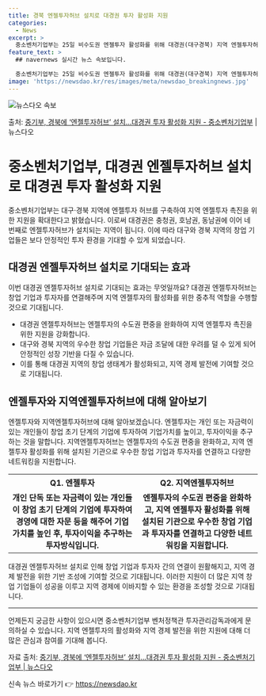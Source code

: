 ```yaml
---
title: 경북 엔젤투자허브 설치로 대경권 투자 활성화 지원
categories:
  - News
excerpt: >
  중소벤처기업부는 25일 비수도권 엔젤투자 활성화를 위해 대경권(대구경북) 지역 엔젤투자허브를 경북에 구축한다…
feature_text: >
  ## navernews 실시간 뉴스 속보입니다.

  중소벤처기업부는 25일 비수도권 엔젤투자 활성화를 위해 대경권(대구경북) 지역 엔젤투자허브를 경북에 구축한다…
image: 'https://newsdao.kr/res/images/meta/newsdao_breakingnews.jpg'
---
```


![뉴스다오 속보](https://newsdao.kr/res/images/meta/newsdao_breakingnews.jpg)

<p>출처: <a href="https://newsdao.kr/3669" rel="dofollow">중기부, 경북에 ‘엔젤투자허브’ 설치…대경권 투자 활성화 지원 - 중소벤처기업부</a> | 뉴스다오</p>

<h1>중소벤처기업부, 대경권 엔젤투자허브 설치로 대경권 투자 활성화 지원</h1>

<p data-ke-size="size16">중소벤처기업부는 대구·경북 지역에 엔젤투자 허브를 구축하여 지역 엔젤투자 촉진을 위한 지원을 확대한다고 밝혔습니다. 이로써 대경권은 충청권, 호남권, 동남권에 이어 네 번째로 엔젤투자허브가 설치되는 지역이 됩니다. 이에 따라 대구와 경북 지역의 창업 기업들은 보다 안정적인 투자 환경을 기대할 수 있게 되었습니다.</p>

<h2 data-ke-size="size26">대경권 엔젤투자허브 설치로 기대되는 효과</h2>

<p data-ke-size="size16">이번 대경권 엔젤투자허브 설치로 기대되는 효과는 무엇일까요? 대경권 엔젤투자허브는 창업 기업과 투자자를 연결해주며 지역 엔젤투자의 활성화를 위한 중추적 역할을 수행할 것으로 기대됩니다.</p>

<ul>
  <li>대경권 엔젤투자허브는 엔젤투자의 수도권 편중을 완화하여 지역 엔젤투자 촉진을 위한 지원을 강화합니다.</li>
  <li>대구와 경북 지역의 우수한 창업 기업들은 자금 조달에 대한 우려를 덜 수 있게 되어 안정적인 성장 기반을 다질 수 있습니다.</li>
  <li>이를 통해 대경권 지역의 창업 생태계가 활성화되고, 지역 경제 발전에 기여할 것으로 기대됩니다.</li>
</ul>

<h2 data-ke-size="size26">엔젤투자와 지역엔젤투자허브에 대해 알아보기</h2>

<p data-ke-size="size16">엔젤투자와 지역엔젤투자허브에 대해 알아보겠습니다. 엔젤투자는 개인 또는 자금력이 있는 개인들이 창업 초기 단계의 기업에 투자하여 기업가치를 높이고, 투자이익을 추구하는 것을 말합니다. 지역엔젤투자허브는 엔젤투자의 수도권 편중을 완화하고, 지역 엔젤투자 활성화를 위해 설치된 기관으로 우수한 창업 기업과 투자자를 연결하고 다양한 네트워킹을 지원합니다.</p>

<table>
  <tr>
    <th>Q1. 엔젤투자</th>
    <th>Q2. 지역엔젤투자허브</th>
  </tr>
  <tr>
    <td style="text-align: center; height: 17px;"><b>개인 단독 또는 자금력이 있는 개인들이 창업 초기 단계의 기업에 투자하여 경영에 대한 자문 등을 해주어 기업 가치를 높인 후, 투자이익을 추구하는 투자방식입니다.</b></td>
    <td style="text-align: center; height: 17px;"><b>엔젤투자의 수도권 편중을 완화하고, 지역 엔젤투자 활성화를 위해 설치된 기관으로 우수한 창업 기업과 투자자를 연결하고 다양한 네트워킹을 지원합니다.</b></td>
  </tr>
</table>

<p data-ke-size="size16">대경권 엔젤투자허브 설치로 인해 창업 기업과 투자자 간의 연결이 원활해지고, 지역 경제 발전을 위한 기반 조성에 기여할 것으로 기대됩니다. 이러한 지원이 더 많은 지역 창업 기업들이 성공을 이루고 지역 경제에 이바지할 수 있는 환경을 조성할 것으로 기대됩니다.</p>

<hr>

<p data-ke-size="size16">언제든지 궁금한 사항이 있으시면 중소벤처기업부 벤처정책관 투자관리감독과에게 문의하실 수 있습니다. 지역 엔젤투자의 활성화와 지역 경제 발전을 위한 지원에 대해 더 많은 관심과 참여를 기대해 봅니다.</p>

<p data-ke-size="size16">자료 출처: <a href="https://newsdao.kr/3669">중기부, 경북에 ‘엔젤투자허브’ 설치…대경권 투자 활성화 지원 - 중소벤처기업부 | 뉴스다오</a></p> 

신속 뉴스 바로가기 👉 <a href="https://newsdao.kr" rel="dofollow">https://newsdao.kr</a>


